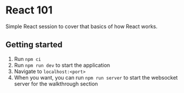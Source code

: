# React 101

Simple React session to cover that basics of how React works.

## Getting started

1. Run `npm ci`
2. Run `npm run dev` to start the application
3. Navigate to `localhost:<port>`
4. When you want, you can run `npm run server` to start the websocket server for the walkthrough section
